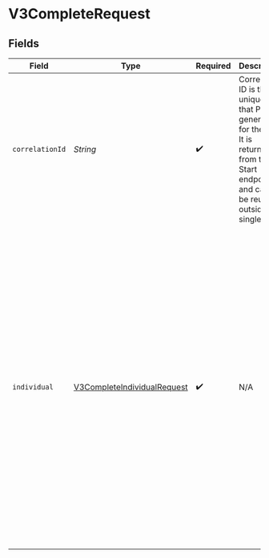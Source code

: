 # V3CompleteRequest


## Fields

| Field                                                                                                                                                                                                                                                                                                                                                                                                                                                       | Type                                                                                                                                                                                                                                                                                                                                                                                                                                                        | Required                                                                                                                                                                                                                                                                                                                                                                                                                                                    | Description                                                                                                                                                                                                                                                                                                                                                                                                                                                 | Example                                                                                                                                                                                                                                                                                                                                                                                                                                                     |
| ----------------------------------------------------------------------------------------------------------------------------------------------------------------------------------------------------------------------------------------------------------------------------------------------------------------------------------------------------------------------------------------------------------------------------------------------------------- | ----------------------------------------------------------------------------------------------------------------------------------------------------------------------------------------------------------------------------------------------------------------------------------------------------------------------------------------------------------------------------------------------------------------------------------------------------------- | ----------------------------------------------------------------------------------------------------------------------------------------------------------------------------------------------------------------------------------------------------------------------------------------------------------------------------------------------------------------------------------------------------------------------------------------------------------- | ----------------------------------------------------------------------------------------------------------------------------------------------------------------------------------------------------------------------------------------------------------------------------------------------------------------------------------------------------------------------------------------------------------------------------------------------------------- | ----------------------------------------------------------------------------------------------------------------------------------------------------------------------------------------------------------------------------------------------------------------------------------------------------------------------------------------------------------------------------------------------------------------------------------------------------------- |
| `correlationId`                                                                                                                                                                                                                                                                                                                                                                                                                                             | *String*                                                                                                                                                                                                                                                                                                                                                                                                                                                    | :heavy_check_mark:                                                                                                                                                                                                                                                                                                                                                                                                                                          | Correlation ID is the unique ID that Prove generates for the flow. It is returned from the Start endpoint and cannot be reused outside of a single flow.                                                                                                                                                                                                                                                                                                    | 713189b8-5555-4b08-83ba-75d08780aebd                                                                                                                                                                                                                                                                                                                                                                                                                        |
| `individual`                                                                                                                                                                                                                                                                                                                                                                                                                                                | [V3CompleteIndividualRequest](../../models/components/V3CompleteIndividualRequest.md)                                                                                                                                                                                                                                                                                                                                                                       | :heavy_check_mark:                                                                                                                                                                                                                                                                                                                                                                                                                                          | N/A                                                                                                                                                                                                                                                                                                                                                                                                                                                         | {<br/>"firstName": "Tod",<br/>"lastName": "Weedall",<br/>"addresses": [<br/>{<br/>"address": "39 South Trail",<br/>"city": "San Antonio",<br/>"extendedAddress": "Apt 23",<br/>"postalCode": "78285",<br/>"region": "TX"<br/>},<br/>{<br/>"address": "4861 Jay Junction",<br/>"city": "Boston",<br/>"extendedAddress": "Apt 78",<br/>"postalCode": "02208",<br/>"region": "MS"<br/>}<br/>],<br/>"emailAddresses": [<br/>"jdoe@example.com",<br/>"dsmith@example.com"<br/>],<br/>"last4SSN": "1234",<br/>"dob": "2024-05-02T00:00:00Z",<br/>"ssn": "265228370"<br/>} |